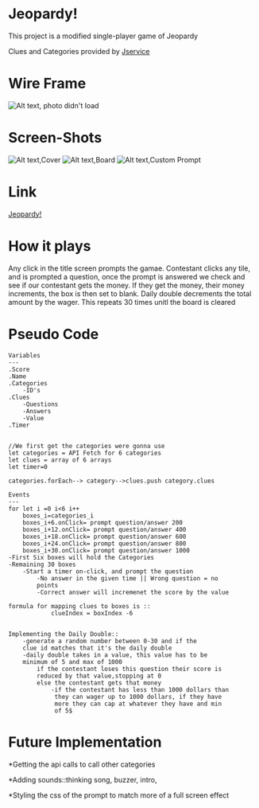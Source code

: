 # Jeopardy!
This project is a modified single-player game of Jeopardy

Clues and Categories provided by [Jservice](http://jservice.io/) 

# Wire Frame
![Alt text, photo didn't load](https://i.imgur.com/BavgnVX.png)

# Screen-Shots
![Alt text,Cover](https://i.imgur.com/Bs6G6YE.png)
![Alt text,Board](https://i.imgur.com/TfwlU0Y.png)
![Alt text,Custom Prompt](https://i.imgur.com/uIziwcf.png)

# Link 
[Jeopardy!](https://j3op4rdy.surge.sh)

# How it plays
Any click in the title screen prompts the gamae.
Contestant clicks any tile, and is prompted a question, once the 
prompt is answered we check and see if our contestant gets the 
money. If they get the money, their money increments, the box is 
then set to blank. 
Daily double decrements the total amount by the wager.
This repeats 30 times unitl the board is cleared

# Pseudo Code
    Variables
    ---
    .Score
    .Name
    .Categories
        -ID's
    .Clues
        -Questions
        -Answers
        -Value
    .Timer


    //We first get the categories were gonna use
    let categories = API Fetch for 6 categories
    let clues = array of 6 arrays
    let timer=0

    categories.forEach--> category-->clues.push category.clues

    Events
    ---
    for let i =0 i<6 i++
        boxes_i=categories_i
        boxes_i+6.onClick= prompt question/answer 200
        boxes_i+12.onClick= prompt question/answer 400
        boxes_i+18.onClick= prompt question/answer 600
        boxes_i+24.onClick= prompt question/answer 800
        boxes_i+30.onClick= prompt question/answer 1000
    -First Six boxes will hold the Categories
    -Remaining 30 boxes 
        -Start a timer on-click, and prompt the question
            -No answer in the given time || Wrong question = no 
            points
            -Correct answer will incremenet the score by the value

    formula for mapping clues to boxes is ::
                clueIndex = boxIndex -6


    Implementing the Daily Double:: 
        -generate a random number between 0-30 and if the 
        clue id matches that it's the daily double 
        -daily double takes in a value, this value has to be 
        minimum of 5 and max of 1000
            if the contestant loses this question their score is 
            reduced by that value,stopping at 0
            else the contestant gets that money
                -if the contestant has less than 1000 dollars than
                 they can wager up to 1000 dollars, if they have 
                 more they can cap at whatever they have and min
                 of 5$



# Future Implementation

*Getting the api calls to call other categories

*Adding sounds::thinking song, buzzer, intro,

*Styling the css of the prompt to match more of a full screen effect

